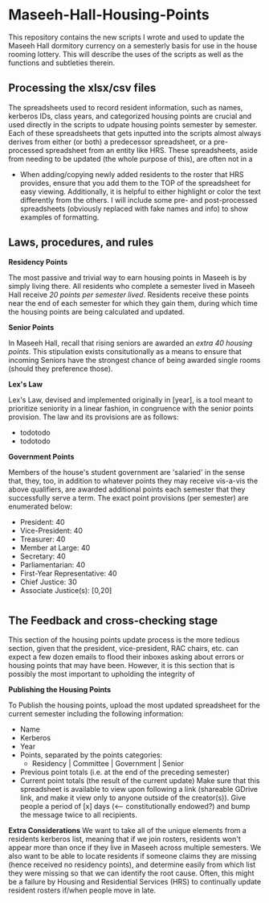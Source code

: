 # Maseeh-Hall-Housing-Points
This repository contains the new scripts I wrote and used to update the Maseeh Hall dormitory currency on a semesterly basis for use in the house rooming lottery. This will describe the uses of the scripts as well as the functions and subtleties therein. 

## Processing the xlsx/csv files
The spreadsheets used to record resident information, such as names, kerberos IDs, class years, and categorized housing points are crucial and used directly in the scripts to udpate housing points semester by semester. Each of these spreadsheets that gets inputted into the scripts almost always derives from either (or both) a predecessor spreadsheet, or a pre-processed spreadsheet from an entity like HRS. These spreadsheets, aside from needing to be updated (the whole purpose of this), are often not in a 
- When adding/copying newly added residents to the roster that HRS provides, ensure that you add them to the TOP of the spreadsheet for easy viewing. Additionally, it is helpful to either highlight or color the text differently from the others. 
I will include some pre- and post-processed spreadsheets (obviously replaced with fake names and info) to show examples of formatting. 

## Laws, procedures, and rules

**Residency Points**

The most passive and trivial way to earn housing points in Maseeh is by simply living there. All residents who complete a semester lived in Maseeh Hall receive *20 points per semester lived*. Residents receive these points near the end of each semester for which they gain them, during which time the housing points are being calculated and updated.

**Senior Points**

In Maseeh Hall, recall that rising seniors are awarded an *extra 40 housing points*. This stipulation exists consitutionally as a means to ensure that incoming Seniors have the strongest chance of being awarded single rooms (should they preference those). 

**Lex's Law**

Lex's Law, devised and implemented originally in [year], is a tool meant to prioritize seniority in a linear fashion, in congruence with the senior points provision. The law and its provisions are as follows:
- todotodo
- todotodo

**Government Points**

Members of the house's student government are 'salaried' in the sense that, they, too, in addition to whatever points they may receive vis-a-vis the above qualifiers, are awarded additional points each semester that they successfully serve a term. The exact point provisions (per semester) are enumerated below:
- President: 40 
- Vice-President: 40
- Treasurer: 40
- Member at Large: 40
- Secretary: 40
- Parliamentarian: 40
- First-Year Representative: 40
- Chief Justice: 30
- Associate Justice(s): [0,20] 

#
## The Feedback and cross-checking stage
This section of the housing points update process is the more tedious section, given that the president, vice-president, RAC chairs, etc. can expect a few dozen emails to flood their inboxes asking about errors or housing points that may have been. However, it is this section that is possibly the most important to upholding the integrity of 

**Publishing the Housing Points**

To Publish the housing points, upload the most updated spreadsheet for the current semester including the following information:
- Name
- Kerberos
- Year
- Points, separated by the points categories:
  - Residency | Committee | Government | Senior
- Previous point totals (i.e. at the end of the preceding semester)
- Current point totals (the result of the current update)
Make sure that this spreadsheet is available to view upon following a link (shareable GDrive link, and make it view only to anyone outside of the creator(s)). Give people a period of [x] days (<-- constitutionally endowed?) and bump the message twice to all recipients.

**Extra Considerations**
We want to take all of the unique elements from a residents kerberos list, meaning that if we join rosters, residents won't appear more than once if they live in Maseeh across multiple semesters. 
We also want to be able to locate residents if someone claims they are missing (hence received no residency points), and determine easily from which list they were missing so that we can identify the root cause. Often, this might be a failure by Housing and Residential Services (HRS) to continually update resident rosters if/when people move in late.

